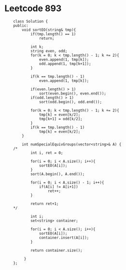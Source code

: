 # Leetcode 893
        class Solution {
        public:
            void sortEO(string& tmp){
                if(tmp.length() == 1)
                    return;

                int k;
                string even, odd;
                for(k = 0; k < tmp.length() - 1; k += 2){
                    even.append(1, tmp[k]);
                    odd.append(1, tmp[k+1]);
                }

                if(k == tmp.length() - 1)
                    even.append(1, tmp[k]);

                if(even.length() > 1)
                    sort(even.begin(), even.end());
                if(odd.length() > 1)
                    sort(odd.begin(), odd.end());

                for(k = 0; k < tmp.length() - 1; k += 2){
                    tmp[k] = even[k/2];
                    tmp[k+1] = odd[k/2];
                }
                if(k == tmp.length() - 1)
                    tmp[k] = even[k/2];
            }

            int numSpecialEquivGroups(vector<string>& A) {
        /*
                int i, ret = 0;

                for(i = 0; i < A.size(); i++){
                    sortEO(A[i]);
                }
                sort(A.begin(), A.end());

                for(i = 0; i < A.size() - 1; i++){
                    if(A[i] != A[i+1])
                        ret++;
                }

                return ret+1;
        */

                int i;
                set<string> container;

                for(i = 0; i < A.size(); i++){
                    sortEO(A[i]);
                    container.insert(A[i]);
                }

                return container.size();    

             }
        };
